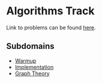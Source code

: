 # Algorithms Track

Link to problems can be found [here](https://www.hackerrank.com/domains/algorithms).

## Subdomains

* [Warmup](warmup)
* [Implementation](implementation)
* [Graph Theory](graph-theory)

